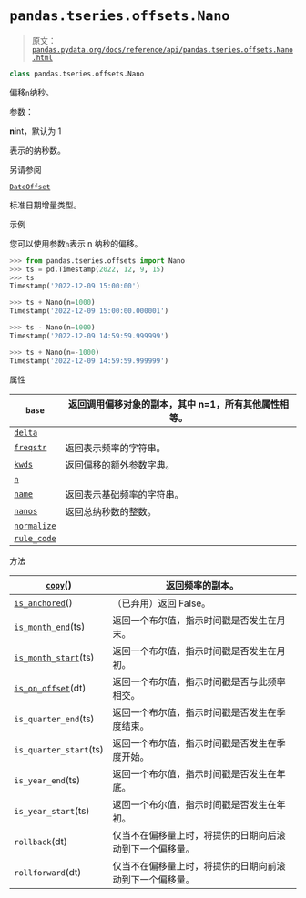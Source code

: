 # `pandas.tseries.offsets.Nano`

> 原文：[`pandas.pydata.org/docs/reference/api/pandas.tseries.offsets.Nano.html`](https://pandas.pydata.org/docs/reference/api/pandas.tseries.offsets.Nano.html)

```py
class pandas.tseries.offsets.Nano
```

偏移`n`纳秒。

参数：

**n**int，默认为 1

表示的纳秒数。

另请参阅

[`DateOffset`](https://pandas.pydata.org/docs/reference/api/pandas.tseries.offsets.DateOffset.html#pandas.tseries.offsets.DateOffset "pandas.tseries.offsets.DateOffset")

标准日期增量类型。

示例

您可以使用参数`n`表示 n 纳秒的偏移。

```py
>>> from pandas.tseries.offsets import Nano
>>> ts = pd.Timestamp(2022, 12, 9, 15)
>>> ts
Timestamp('2022-12-09 15:00:00') 
```

```py
>>> ts + Nano(n=1000)
Timestamp('2022-12-09 15:00:00.000001') 
```

```py
>>> ts - Nano(n=1000)
Timestamp('2022-12-09 14:59:59.999999') 
```

```py
>>> ts + Nano(n=-1000)
Timestamp('2022-12-09 14:59:59.999999') 
```

属性

| `base` | 返回调用偏移对象的副本，其中 n=1，所有其他属性相等。 |
| --- | --- |
| [`delta`](https://pandas.pydata.org/docs/reference/api/pandas.tseries.offsets.Nano.delta.html#pandas.tseries.offsets.Nano.delta "pandas.tseries.offsets.Nano.delta") |  |
| [`freqstr`](https://pandas.pydata.org/docs/reference/api/pandas.tseries.offsets.Nano.freqstr.html#pandas.tseries.offsets.Nano.freqstr "pandas.tseries.offsets.Nano.freqstr") | 返回表示频率的字符串。 |
| [`kwds`](https://pandas.pydata.org/docs/reference/api/pandas.tseries.offsets.Nano.kwds.html#pandas.tseries.offsets.Nano.kwds "pandas.tseries.offsets.Nano.kwds") | 返回偏移的额外参数字典。 |
| [`n`](https://pandas.pydata.org/docs/reference/api/pandas.tseries.offsets.Nano.n.html#pandas.tseries.offsets.Nano.n "pandas.tseries.offsets.Nano.n") |  |
| [`name`](https://pandas.pydata.org/docs/reference/api/pandas.tseries.offsets.Nano.name.html#pandas.tseries.offsets.Nano.name "pandas.tseries.offsets.Nano.name") | 返回表示基础频率的字符串。 |
| [`nanos`](https://pandas.pydata.org/docs/reference/api/pandas.tseries.offsets.Nano.nanos.html#pandas.tseries.offsets.Nano.nanos "pandas.tseries.offsets.Nano.nanos") | 返回总纳秒数的整数。 |
| [`normalize`](https://pandas.pydata.org/docs/reference/api/pandas.tseries.offsets.Nano.normalize.html#pandas.tseries.offsets.Nano.normalize "pandas.tseries.offsets.Nano.normalize") |  |
| [`rule_code`](https://pandas.pydata.org/docs/reference/api/pandas.tseries.offsets.Nano.rule_code.html#pandas.tseries.offsets.Nano.rule_code "pandas.tseries.offsets.Nano.rule_code") |  |

方法

| [`copy`](https://pandas.pydata.org/docs/reference/api/pandas.tseries.offsets.Nano.copy.html#pandas.tseries.offsets.Nano.copy "pandas.tseries.offsets.Nano.copy")() | 返回频率的副本。 |
| --- | --- |
| [`is_anchored`](https://pandas.pydata.org/docs/reference/api/pandas.tseries.offsets.Nano.is_anchored.html#pandas.tseries.offsets.Nano.is_anchored "pandas.tseries.offsets.Nano.is_anchored")() | （已弃用）返回 False。 |
| [`is_month_end`](https://pandas.pydata.org/docs/reference/api/pandas.tseries.offsets.Nano.is_month_end.html#pandas.tseries.offsets.Nano.is_month_end "pandas.tseries.offsets.Nano.is_month_end")(ts) | 返回一个布尔值，指示时间戳是否发生在月末。 |
| [`is_month_start`](https://pandas.pydata.org/docs/reference/api/pandas.tseries.offsets.Nano.is_month_start.html#pandas.tseries.offsets.Nano.is_month_start "pandas.tseries.offsets.Nano.is_month_start")(ts) | 返回一个布尔值，指示时间戳是否发生在月初。 |
| [`is_on_offset`](https://pandas.pydata.org/docs/reference/api/pandas.tseries.offsets.Nano.is_on_offset.html#pandas.tseries.offsets.Nano.is_on_offset "pandas.tseries.offsets.Nano.is_on_offset")(dt) | 返回一个布尔值，指示时间戳是否与此频率相交。 |
| `is_quarter_end`(ts) | 返回一个布尔值，指示时间戳是否发生在季度结束。 |
| `is_quarter_start`(ts) | 返回一个布尔值，指示时间戳是否发生在季度开始。 |
| `is_year_end`(ts) | 返回一个布尔值，指示时间戳是否发生在年底。 |
| `is_year_start`(ts) | 返回一个布尔值，指示时间戳是否发生在年初。 |
| `rollback`(dt) | 仅当不在偏移量上时，将提供的日期向后滚动到下一个偏移量。 |
| `rollforward`(dt) | 仅当不在偏移量上时，将提供的日期向前滚动到下一个偏移量。 |
